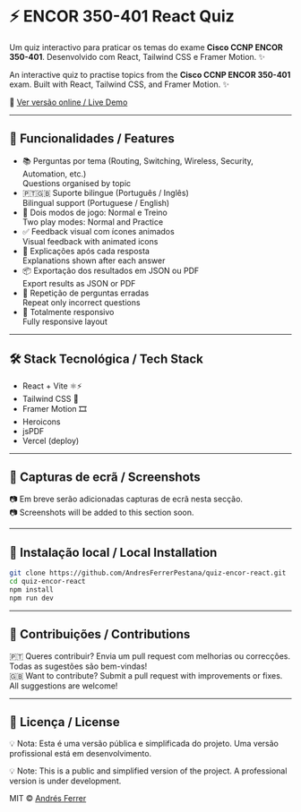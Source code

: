 # ⚡ ENCOR 350-401 React Quiz

Um quiz interactivo para praticar os temas do exame **Cisco CCNP ENCOR 350-401**. Desenvolvido com React, Tailwind CSS e Framer Motion. ✨

An interactive quiz to practise topics from the **Cisco CCNP ENCOR 350-401** exam. Built with React, Tailwind CSS, and Framer Motion. ✨

🔗 [Ver versão online / Live Demo](https://quiz-encor-react.vercel.app/)

---

## 🧠 Funcionalidades / Features

- 📚 Perguntas por tema (Routing, Switching, Wireless, Security, Automation, etc.)  
  Questions organised by topic
- 🇵🇹🇬🇧 Suporte bilingue (Português / Inglês)  
  Bilingual support (Portuguese / English)
- 🧪 Dois modos de jogo: Normal e Treino  
  Two play modes: Normal and Practice
- ✅ Feedback visual com ícones animados  
  Visual feedback with animated icons
- 📝 Explicações após cada resposta  
  Explanations shown after each answer
- 📦 Exportação dos resultados em JSON ou PDF  
  Export results as JSON or PDF
- 🔁 Repetição de perguntas erradas  
  Repeat only incorrect questions
- 📱 Totalmente responsivo  
  Fully responsive layout

---

## 🛠️ Stack Tecnológica / Tech Stack

- React + Vite ⚛️⚡
- Tailwind CSS 🎨
- Framer Motion 🎞️
- Heroicons
- jsPDF
- Vercel (deploy)

---

## 📸 Capturas de ecrã / Screenshots

📷 Em breve serão adicionadas capturas de ecrã nesta secção.  
📷 Screenshots will be added to this section soon.

---

## 🚀 Instalação local / Local Installation

```bash
git clone https://github.com/AndresFerrerPestana/quiz-encor-react.git
cd quiz-encor-react
npm install
npm run dev
```

---

## 🤝 Contribuições / Contributions

🇵🇹 Queres contribuir? Envia um pull request com melhorias ou correcções. Todas as sugestões são bem-vindas!  
🇬🇧 Want to contribute? Submit a pull request with improvements or fixes. All suggestions are welcome!

---

## 📄 Licença / License

💡 Nota:
Esta é uma versão pública e simplificada do projeto. Uma versão profissional está em desenvolvimento.

💡 Note:
This is a public and simplified version of the project. A professional version is under development.

MIT © [Andrés Ferrer](https://github.com/AndresFerrerPestana)
